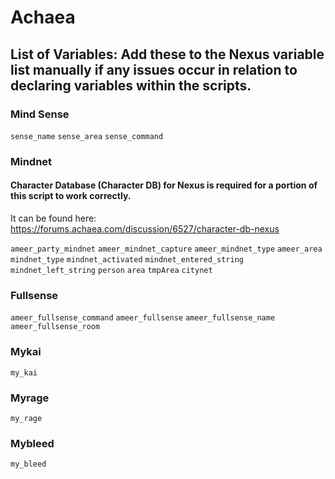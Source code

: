 # Achaea

## **List of Variables: Add these to the Nexus variable list manually if any issues occur in relation to declaring variables within the scripts.**

### **Mind Sense**

`sense_name`
`sense_area`
`sense_command`

### **Mindnet**

#### **Character Database (Character DB) for Nexus is required for a portion of this script to work correctly.**
It can be found here: https://forums.achaea.com/discussion/6527/character-db-nexus

`ameer_party_mindnet`
`ameer_mindnet_capture`
`ameer_mindnet_type`
`ameer_area`
`mindnet_type`
`mindnet_activated`
`mindnet_entered_string`
`mindnet_left_string`
`person`
`area`
`tmpArea`
`citynet`

### **Fullsense**

`ameer_fullsense_command`
`ameer_fullsense`
`ameer_fullsense_name`
`ameer_fullsense_room`

### **Mykai**

`my_kai`

### **Myrage**

`my_rage`

### **Mybleed**

`my_bleed`
